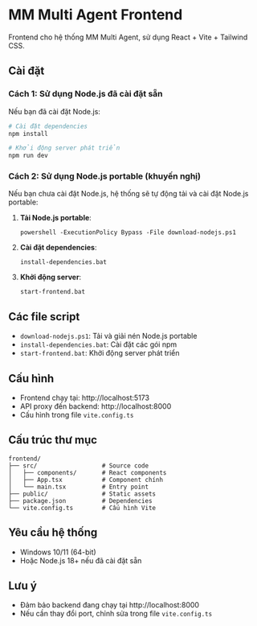 # MM Multi Agent Frontend

Frontend cho hệ thống MM Multi Agent, sử dụng React + Vite + Tailwind CSS.

## Cài đặt

### Cách 1: Sử dụng Node.js đã cài đặt sẵn

Nếu bạn đã cài đặt Node.js:

```bash
# Cài đặt dependencies
npm install

# Khởi động server phát triển
npm run dev
```

### Cách 2: Sử dụng Node.js portable (khuyến nghị)

Nếu bạn chưa cài đặt Node.js, hệ thống sẽ tự động tải và cài đặt Node.js portable:

1. **Tải Node.js portable**:
   ```
   powershell -ExecutionPolicy Bypass -File download-nodejs.ps1
   ```

2. **Cài đặt dependencies**:
   ```
   install-dependencies.bat
   ```

3. **Khởi động server**:
   ```
   start-frontend.bat
   ```

## Các file script

- `download-nodejs.ps1`: Tải và giải nén Node.js portable
- `install-dependencies.bat`: Cài đặt các gói npm
- `start-frontend.bat`: Khởi động server phát triển

## Cấu hình

- Frontend chạy tại: http://localhost:5173
- API proxy đến backend: http://localhost:8000
- Cấu hình trong file `vite.config.ts`

## Cấu trúc thư mục

```
frontend/
├── src/                  # Source code
│   ├── components/       # React components
│   ├── App.tsx           # Component chính
│   └── main.tsx          # Entry point
├── public/               # Static assets
├── package.json          # Dependencies
└── vite.config.ts        # Cấu hình Vite
```

## Yêu cầu hệ thống

- Windows 10/11 (64-bit)
- Hoặc Node.js 18+ nếu đã cài đặt sẵn

## Lưu ý

- Đảm bảo backend đang chạy tại http://localhost:8000
- Nếu cần thay đổi port, chỉnh sửa trong file `vite.config.ts` 